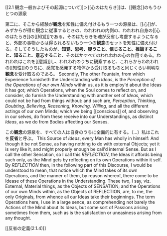[[2.1 観念一般およびその起源について]]＞[[心のはたらき]]は、[[観念]]のもうひとつの源泉



第二に、そこから経験が**観念**を知性に備え付けるもう一つの源泉は、[[心]]が、みずからが得た観念に従事するときの、われわれの内側の、われわれ自身の[[心のはたらき]]の[[知覚]]である。そのはたらきを魂が反省し考慮するようになると、外部の事物からは得られるないもう一つの**観念**のセットを知性に備え付ける。そしてそうしたものが、**知覚、思考、疑うこと、信じること、推論すること、知ること、意志すること**、そのほかすべてのわれわれの心の作用である。われわれはこれを[[意識]]し、われわれのうちに観察すると、これらからわれわれの[[知性]]のうちに、感覚を感発する物体から受け取るものと同じくらい判明な**観念**を受け取るのである。
Secondly, The other Fountain, from which Experience furnisheth the Understanding with *Ideas*, is the *Perception of the Operations of our own Minds* within us, as it is employ'd about the Ideas it has got; which Operations, when the Soul comes to reflect on, and consider, do furnish the Understanding with another set of *Ideas*, which could not be had from things without: and such are, *Perception, Thinking, Doubting, Believing, Reasoning, Knowing, Willing*, and all the different actings of our own Minds; which we being [[conscious]] of, and observing in our selves, do from these receive into our Understandings, as distinct *Ideas*, as we do from Bodies affecting our Senses. 

この**観念**の源泉を、すべての人は自身のうちに全面的に有する。〔…〕私はこれを**反省**と呼ぶ。
This Source of *Ideas*, every Man has wholly in himself: And though it be not Sense, as having nothing to do with external Objects; yet it is very like it, and might properly enough be call'd internal Sense. But as I call the other Sensation, so I call this *REFLECTION*, the Ideas it affords being such only, as the Mind gets by reflecting on its own Operations within it self. By *REFLECTION* then, in the following part of this Discourse, I would be understood to mean, that notice which the Mind takes of its own Operations, and the manner of them, by reason whereof, there come to be Idease of these Operations in the Understanding. These two, I say, viz. External, Material things, as the Objects of SENSATION; and the Operations of our own Minds within, as the Objects of REFLECTION, are, to me, the only Originals, from whence all our Ideas take their beginnings. The term Operations here, I use in a large sence, as comprehending not barely the Actions of the Mind about its Ideas, but some sort of Passions arising sometimes from them, such as is the satisfaction or uneasiness arising from any thought.




[[反省の定義(2.1.4)]]